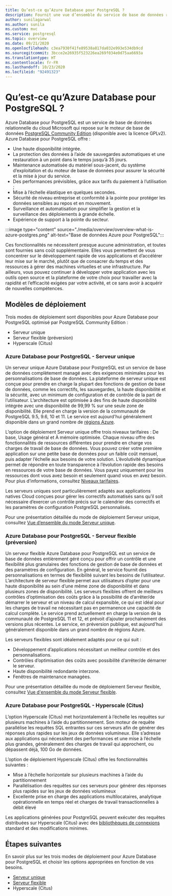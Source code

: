 ```yaml
---
title: Qu’est-ce qu’Azure Database pour PostgreSQL ?
description: Fournit une vue d’ensemble du service de base de données relationnelle d’Azure Database pour PostgreSQL dans un contexte de serveur flexible.
author: sunilagarwal
ms.author: sunila
ms.custom: mvc
ms.service: postgresql
ms.topic: overview
ms.date: 09/21/2020
ms.openlocfilehash: c3ea7930f41fe89538a817da032e993e534db9cd
ms.sourcegitcommit: 3bcce2e26935f523226ea269f034e0d75aa6693a
ms.translationtype: HT
ms.contentlocale: fr-FR
ms.lasthandoff: 10/23/2020
ms.locfileid: "92491323"
---
```

# <a name="what-is-azure-database-for-postgresql"></a>Qu’est-ce qu’Azure Database pour PostgreSQL ?

Azure Database pour PostgreSQL est un service de base de données relationnelle du cloud Microsoft qui repose sur le moteur de base de données [PostgreSQL Community Edition](https://www.postgresql.org/) (disponible avec la licence GPLv2). Azure Database pour PostgreSQL offre :

- Une haute disponibilité intégrée.
- La protection des données à l’aide de sauvegardes automatiques et une restauration à un point dans le temps jusqu’à 35 jours.
- Maintenance automatisée du matériel sous-jacent, du système d’exploitation et du moteur de base de données pour assurer la sécurité et la mise à jour du service.
- Des performances prévisibles, grâce aux tarifs du paiement à l’utilisation ;
- Mise à l’échelle élastique en quelques secondes.
- Sécurité de niveau entreprise et conformité à la pointe pour protéger les données sensibles au repos et en mouvement.
- Surveillance et automatisation pour simplifier la gestion et la surveillance des déploiements à grande échelle.
- Expérience de support à la pointe du secteur.

 :::image type="content" source="./media/overview/overview-what-is-azure-postgres.png" alt-text="Base de données Azure pour PostgreSQL":::

Ces fonctionnalités ne nécessitent presque aucune administration, et toutes sont fournies sans coût supplémentaire. Elles vous permettent de vous concentrer sur le développement rapide de vos applications et d’accélérer leur mise sur le marché, plutôt que de consacrer du temps et des ressources à gérer des machines virtuelles et une infrastructure. Par ailleurs, vous pouvez continuer à développer votre application avec les outils open source et la plateforme de votre choix pour travailler avec la rapidité et l’efficacité exigées par votre activité, et ce sans avoir à acquérir de nouvelles compétences.

## <a name="deployment-models"></a>Modèles de déploiement

Trois modes de déploiement sont disponibles pour Azure Database pour PostgreSQL optimisé par PostgreSQL Community Edition :

- Serveur unique
- Serveur flexible (préversion)
- Hyperscale (Citus)

### <a name="azure-database-for-postgresql---single-server"></a>Azure Database pour PostgreSQL - Serveur unique

Un serveur unique Azure Database pour PostgreSQL est un service de base de données complètement managé avec des exigences minimales pour les personnalisations de base de données. La plateforme de serveur unique est conçue pour prendre en charge la plupart des fonctions de gestion de base de données, comme les correctifs, les sauvegardes, la haute disponibilité et la sécurité, avec un minimum de configuration et de contrôle de la part de l’utilisateur. L’architecture est optimisée à des fins de haute disponibilité intégrée avec une disponibilité de 99,99 % sur une seule zone de disponibilité. Elle prend en charge la version de la communauté de PostgreSQL 9.5, 9.6, 10 et 11. Le service est aujourd'hui généralement disponible dans un grand nombre de [régions Azure](https://azure.microsoft.com/global-infrastructure/services/).

L’option de déploiement Serveur unique offre trois niveaux tarifaires : De base, Usage général et À mémoire optimisée. Chaque niveau offre des fonctionnalités de ressources différentes pour prendre en charge vos charges de travail de base de données. Vous pouvez créer votre première application sur une petite base de données pour un faible coût mensuel, puis adapter l’échelle aux besoins de votre solution. L’évolutivité dynamique permet de répondre en toute transparence à l’évolution rapide des besoins en ressources de votre base de données. Vous payez uniquement pour les ressources dont vous avez besoin et seulement quand vous en avez besoin. Pour plus d’informations, consultez [Niveaux tarifaires](./concepts-pricing-tiers.md).

Les serveurs uniques sont particulièrement adaptés aux applications natives Cloud conçues pour gérer les correctifs automatisés sans qu’il soit nécessaire d’exercer un contrôle précis sur le calendrier des correctifs et les paramètres de configuration PostgreSQL personnalisés.

Pour une présentation détaillée du mode de déploiement Serveur unique, consultez [Vue d’ensemble du mode Serveur unique](./overview-single-server.md).

### <a name="azure-database-for-postgresql---flexible-server-preview"></a>Azure Database pour PostgreSQL - Serveur flexible (préversion)

Un serveur flexible Azure Database pour PostgreSQL est un service de base de données entièrement géré conçu pour offrir un contrôle et une flexibilité plus granulaires des fonctions de gestion de base de données et des paramètres de configuration. En général, le service fournit des personnalisations en termes de flexibilité suivant les besoins de l’utilisateur. L’architecture de serveur flexible permet aux utilisateurs d’opter pour une haute disponibilité au sein d’une même zone de disponibilité et dans plusieurs zones de disponibilité. Les serveurs flexibles offrent de meilleurs contrôles d’optimisation des coûts grâce à la possibilité de d’arrêter/de démarrer le serveur et un niveau de calcul expansible, ce qui est idéal pour les charges de travail ne nécessitant pas en permanence une capacité de calcul complète. Le service prend actuellement en charge la version de la communauté de PostgreSQL 11 et 12, et prévoit d’ajouter prochainement des versions plus récentes. Le service, en préversion publique, est aujourd'hui généralement disponible dans un grand nombre de régions Azure.

Les serveurs flexibles sont idéalement adaptés pour ce qui suit :

- Développement d’applications nécessitant un meilleur contrôle et des personnalisations.
- Contrôles d’optimisation des coûts avec possibilité d’arrêter/de démarrer le serveur.
- Haute disponibilité redondante interzone.
- Fenêtres de maintenance managées.
  
Pour une présentation détaillée du mode de déploiement Serveur flexible, consultez [Vue d'ensemble du mode Serveur flexible](./flexible-server/overview.md).

### <a name="azure-database-for-postgresql--hyperscale-citus"></a>Azure Database pour PostgreSQL - Hyperscale (Citus)

L’option Hyperscale (Citus) met horizontalement à l’échelle les requêtes sur plusieurs machines à l’aide du partitionnement. Son moteur de requête parallélise les requêtes SQL entrantes sur ces serveurs afin de générer des réponses plus rapides sur les jeux de données volumineux. Elle s’adresse aux applications qui nécessitent des performances et une mise à l’échelle plus grandes, généralement des charges de travail qui approchent, ou dépassent déjà, 100 Go de données.

L’option de déploiement Hyperscale (Citus) offre les fonctionnalités suivantes :

- Mise à l’échelle horizontale sur plusieurs machines à l’aide du partitionnement
- Parallélisation des requêtes sur ces serveurs pour générer des réponses plus rapides sur les jeux de données volumineux
- Excellente prise en charge des applications multilocataires, analytique opérationnelle en temps réel et charges de travail transactionnelles à débit élevé
  
Les applications générées pour PostgreSQL peuvent exécuter des requêtes distribuées sur Hyperscale (Citus) avec des [bibliothèques de connexions](./concepts-connection-libraries.md) standard et des modifications minimes.

## <a name="next-steps"></a>Étapes suivantes

En savoir plus sur les trois modes de déploiement pour Azure Database pour PostgreSQL et choisir les options appropriées en fonction de vos besoins.

- [Serveur unique](./overview-single-server.md)
- [Serveur flexible](./flexible-server/overview.md)
- Hyperscale (Citus)